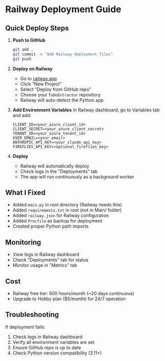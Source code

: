 # Railway Deployment Guide

## Quick Deploy Steps

1. **Push to GitHub**
   ```bash
   git add .
   git commit -m "Add Railway deployment files"
   git push
   ```

2. **Deploy on Railway**
   - Go to [railway.app](https://railway.app)
   - Click "New Project"
   - Select "Deploy from GitHub repo"
   - Choose your `ToDoExtractor` repository
   - Railway will auto-detect the Python app

3. **Add Environment Variables**
   In Railway dashboard, go to Variables tab and add:
   ```
   CLIENT_ID=<your_azure_client_id>
   CLIENT_SECRET=<your_azure_client_secret>
   TENANT_ID=<your_azure_tenant_id>
   USER_EMAIL=<your_email>
   ANTHROPIC_API_KEY=<your_claude_api_key>
   FIREFLIES_API_KEY=<optional_fireflies_key>
   ```

4. **Deploy**
   - Railway will automatically deploy
   - Check logs in the "Deployments" tab
   - The app will run continuously as a background worker

## What I Fixed

- Added `main.py` in root directory (Railway needs this)
- Added `requirements.txt` in root (not in Main/ folder)
- Added `railway.json` for Railway configuration
- Added `Procfile` as backup for deployment
- Created proper Python path imports

## Monitoring

- View logs in Railway dashboard
- Check "Deployments" tab for status
- Monitor usage in "Metrics" tab

## Cost

- Railway free tier: 500 hours/month (~20 days continuous)
- Upgrade to Hobby plan ($5/month) for 24/7 operation

## Troubleshooting

If deployment fails:
1. Check logs in Railway dashboard
2. Verify all environment variables are set
3. Ensure GitHub repo is up to date
4. Check Python version compatibility (3.11+)